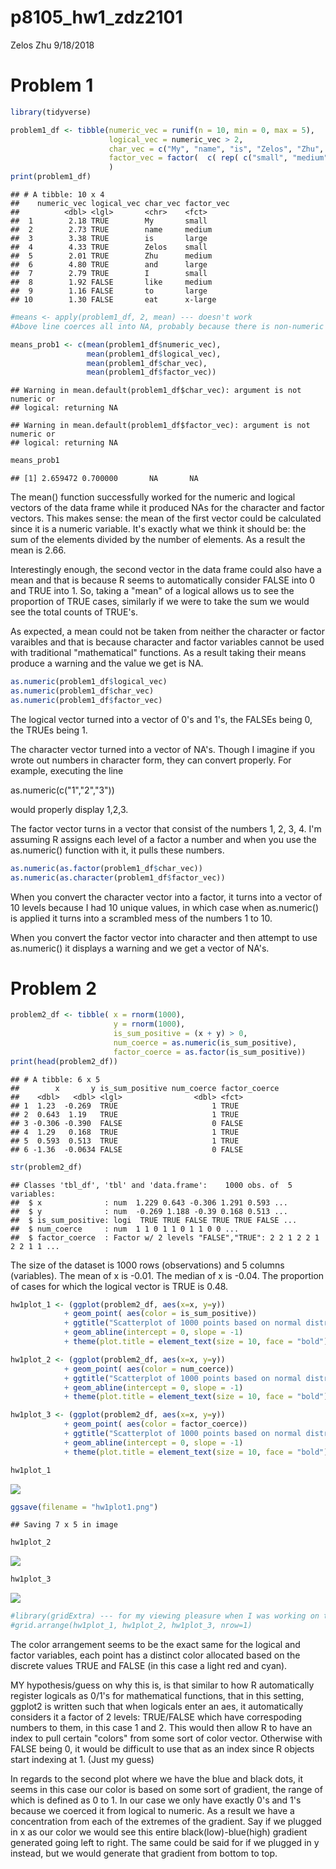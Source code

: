 p8105\_hw1\_zdz2101
================
Zelos Zhu
9/18/2018

Problem 1
=========

``` r
library(tidyverse)
```

``` r
problem1_df <- tibble(numeric_vec = runif(n = 10, min = 0, max = 5),
                      logical_vec = numeric_vec > 2,
                      char_vec = c("My", "name", "is", "Zelos", "Zhu", "and", "I", "like", "to", "eat"),
                      factor_vec = factor(  c( rep( c("small", "medium", "large"), 3), "x-large")  )
                      )
print(problem1_df)
```

    ## # A tibble: 10 x 4
    ##    numeric_vec logical_vec char_vec factor_vec
    ##          <dbl> <lgl>       <chr>    <fct>     
    ##  1        2.18 TRUE        My       small     
    ##  2        2.73 TRUE        name     medium    
    ##  3        3.38 TRUE        is       large     
    ##  4        4.33 TRUE        Zelos    small     
    ##  5        2.01 TRUE        Zhu      medium    
    ##  6        4.80 TRUE        and      large     
    ##  7        2.79 TRUE        I        small     
    ##  8        1.92 FALSE       like     medium    
    ##  9        1.16 FALSE       to       large     
    ## 10        1.30 FALSE       eat      x-large

``` r
#means <- apply(problem1_df, 2, mean) --- doesn't work
#Above line coerces all into NA, probably because there is non-numeric in it, good to know

means_prob1 <- c(mean(problem1_df$numeric_vec),
                 mean(problem1_df$logical_vec),
                 mean(problem1_df$char_vec),
                 mean(problem1_df$factor_vec))
```

    ## Warning in mean.default(problem1_df$char_vec): argument is not numeric or
    ## logical: returning NA

    ## Warning in mean.default(problem1_df$factor_vec): argument is not numeric or
    ## logical: returning NA

``` r
means_prob1
```

    ## [1] 2.659472 0.700000       NA       NA

The mean() function successfully worked for the numeric and logical vectors of the data frame while it produced NAs for the character and factor vectors. This makes sense: the mean of the first vector could be calculated since it is a numeric variable. It's exactly what we think it should be: the sum of the elements divided by the number of elements. As a result the mean is 2.66.

Interestingly enough, the second vector in the data frame could also have a mean and that is because R seems to automatically consider FALSE into 0 and TRUE into 1. So, taking a "mean" of a logical allows us to see the proportion of TRUE cases, similarly if we were to take the sum we would see the total counts of TRUE's.

As expected, a mean could not be taken from neither the character or factor varaibles and that is because character and factor variables cannot be used with traditional "mathematical" functions. As a result taking their means produce a warning and the value we get is NA.

``` r
as.numeric(problem1_df$logical_vec)
as.numeric(problem1_df$char_vec)
as.numeric(problem1_df$factor_vec)
```

The logical vector turned into a vector of 0's and 1's, the FALSEs being 0, the TRUEs being 1.

The character vector turned into a vector of NA's. Though I imagine if you wrote out numbers in character form, they can convert properly. For example, executing the line

as.numeric(c("1","2","3"))

would properly display 1,2,3.

The factor vector turns in a vector that consist of the numbers 1, 2, 3, 4. I'm assuming R assigns each level of a factor a number and when you use the as.numeric() function with it, it pulls these numbers.

``` r
as.numeric(as.factor(problem1_df$char_vec))
as.numeric(as.character(problem1_df$factor_vec))
```

When you convert the character vector into a factor, it turns into a vector of 10 levels because I had 10 unique values, in which case when as.numeric() is applied it turns into a scrambled mess of the numbers 1 to 10.

When you convert the factor vector into character and then attempt to use as.numeric() it displays a warning and we get a vector of NA's.

Problem 2
=========

``` r
problem2_df <- tibble( x = rnorm(1000),
                       y = rnorm(1000),
                       is_sum_positive = (x + y) > 0,
                       num_coerce = as.numeric(is_sum_positive),
                       factor_coerce = as.factor(is_sum_positive))
print(head(problem2_df))
```

    ## # A tibble: 6 x 5
    ##        x       y is_sum_positive num_coerce factor_coerce
    ##    <dbl>   <dbl> <lgl>                <dbl> <fct>        
    ## 1  1.23  -0.269  TRUE                     1 TRUE         
    ## 2  0.643  1.19   TRUE                     1 TRUE         
    ## 3 -0.306 -0.390  FALSE                    0 FALSE        
    ## 4  1.29   0.168  TRUE                     1 TRUE         
    ## 5  0.593  0.513  TRUE                     1 TRUE         
    ## 6 -1.36  -0.0634 FALSE                    0 FALSE

``` r
str(problem2_df)
```

    ## Classes 'tbl_df', 'tbl' and 'data.frame':    1000 obs. of  5 variables:
    ##  $ x              : num  1.229 0.643 -0.306 1.291 0.593 ...
    ##  $ y              : num  -0.269 1.188 -0.39 0.168 0.513 ...
    ##  $ is_sum_positive: logi  TRUE TRUE FALSE TRUE TRUE FALSE ...
    ##  $ num_coerce     : num  1 1 0 1 1 0 1 1 0 0 ...
    ##  $ factor_coerce  : Factor w/ 2 levels "FALSE","TRUE": 2 2 1 2 2 1 2 2 1 1 ...

The size of the dataset is 1000 rows (observations) and 5 columns (variables). The mean of x is -0.01. The median of x is -0.04. The proportion of cases for which the logical vector is TRUE is 0.48.

``` r
hw1plot_1 <- (ggplot(problem2_df, aes(x=x, y=y))
            + geom_point( aes(color = is_sum_positive))
            + ggtitle("Scatterplot of 1000 points based on normal distribution")
            + geom_abline(intercept = 0, slope = -1)
            + theme(plot.title = element_text(size = 10, face = "bold")))

hw1plot_2 <- (ggplot(problem2_df, aes(x=x, y=y))
            + geom_point( aes(color = num_coerce))
            + ggtitle("Scatterplot of 1000 points based on normal distribution")
            + geom_abline(intercept = 0, slope = -1)
            + theme(plot.title = element_text(size = 10, face = "bold")))

hw1plot_3 <- (ggplot(problem2_df, aes(x=x, y=y))
            + geom_point( aes(color = factor_coerce))
            + ggtitle("Scatterplot of 1000 points based on normal distribution")
            + geom_abline(intercept = 0, slope = -1)
            + theme(plot.title = element_text(size = 10, face = "bold")))

hw1plot_1
```

![](p8105_hw1_zdz2101_files/figure-markdown_github/Prob2%20graphs-1.png)

``` r
ggsave(filename = "hw1plot1.png")
```

    ## Saving 7 x 5 in image

``` r
hw1plot_2
```

![](p8105_hw1_zdz2101_files/figure-markdown_github/Prob2%20graphs-2.png)

``` r
hw1plot_3
```

![](p8105_hw1_zdz2101_files/figure-markdown_github/Prob2%20graphs-3.png)

``` r
#library(gridExtra) --- for my viewing pleasure when I was working on this so I don't have to scroll through in viewer
#grid.arrange(hw1plot_1, hw1plot_2, hw1plot_3, nrow=1)
```

The color arrangement seems to be the exact same for the logical and factor variables, each point has a distinct color allocated based on the discrete values TRUE and FALSE (in this case a light red and cyan).

MY hypothesis/guess on why this is, is that similar to how R automatically register logicals as 0/1's for mathematical functions, that in this setting, ggplot2 is written such that when logicals enter an aes, it automatically considers it a factor of 2 levels: TRUE/FALSE which have correspoding numbers to them, in this case 1 and 2. This would then allow R to have an index to pull certain "colors" from some sort of color vector. Otherwise with FALSE being 0, it would be difficult to use that as an index since R objects start indexing at 1. (Just my guess)

In regards to the second plot where we have the blue and black dots, it seems in this case our color is based on some sort of gradient, the range of which is defined as 0 to 1. In our case we only have exactly 0's and 1's because we coerced it from logical to numeric. As a result we have a concentration from each of the extremes of the gradient. Say if we plugged in x as our color we would see this entire black(low)-blue(high) gradient generated going left to right. The same could be said for if we plugged in y instead, but we would generate that gradient from bottom to top.

